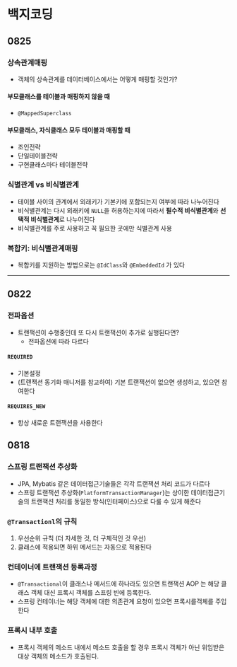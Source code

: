# 백지코딩

## 0825

### 상속관계매핑

- 객체의 상속관계를 데이터베이스에서는 어떻게 매핑할 것인가?

#### 부모클래스를 테이블과 매핑하지 않을 때

- `@MappedSuperclass`

#### 부모클래스, 자식클래스 모두 테이블과 매핑할 때

- 조인전략
- 단일테이블전략
- 구현클래스마다 테이블전략

### 식별관계 vs 비식별관계

- 테이블 사이의 관계에서 외래키가 기본키에 포함되는지 여부에 따라 나누어진다
- 비식별관계는 다시 외래키에 `NULL`을 허용하는지에 따라서 **필수적 비식별관계**와 **선택적 비식별관계**로 나누어진다
- 비식별관계를 주로 사용하고 꼭 필요한 곳에만 식별관계 사용

### 복합키: 비식별관계매핑

- 복합키를 지원하는 방법으로는 `@IdClass`와 `@EmbeddedId` 가 있다

---

## 0822

### 전파옵션

- 트랜잭션이 수행중인데 또 다시 트랜잭션이 추가로 실행된다면?
  - 전파옵션에 따라 다르다

#### `REQUIRED`

- 기본설정
- (트랜잭션 동기화 매니저를 참고하여) 기본 트랜잭션이 없으면 생성하고, 있으면 참여한다

#### `REQUIRES_NEW`

- 항상 새로운 트랜잭션을 사용한다

## 0818

### 스프링 트랜잭션 추상화

- JPA, Mybatis 같은 데이터접근기술들은 각각 트랜잭션 처리 코드가 다르다
- 스프링 트랜잭션 추상화(`PlatformTransactionManager`)는 상이한 데이터접근기술의 트랜잭션 처리를 동일한 방식(인터페이스)으로 다룰 수 있게 해준다

### `@Transactionl`의 규칙

1. 우선순위 규칙 (더 자세한 것, 더 구체적인 것 우선)
2. 클래스에 적용되면 하위 메서드는 자동으로 적용된다

### 컨테이너에 트랜잭션 등록과정

- `@Transactional`이 클래스나 메서드에 하나라도 있으면 트랜잭션 AOP 는 해당 클래스 객체 대신 프록시 객체를 스프링 빈에 등록한다.
- 스프링 컨테이너는 해당 객체에 대한 의존관계 요청이 있으면 프록시를객체를 주입한다

### 프록시 내부 호출

- 프록시 객체의 메소드 내에서 메소드 호출을 할 경우 프록시 객체가 아닌 위임받은 대상 객체의 메소드가 호출된다.
